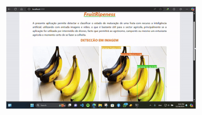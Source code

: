 ![Gif Demonstrativo da APP](https://github.com/DagmarMpheio/fruit_ripeness_yolo8/blob/main/FruitRipenessGif.gif)

